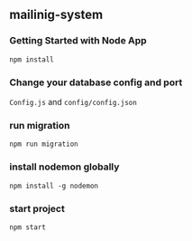 ## mailinig-system

### Getting Started with Node App

`npm install`

### Change your database config and port 

`Config.js` and `config/config.json` 

### run migration 

`npm run migration`

### install nodemon globally

`npm install -g nodemon`

### start project 

`npm start`
